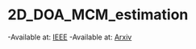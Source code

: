 # 2D_DOA_MCM_estimation
-Available at: [IEEE](https://ieeexplore.ieee.org/document/10944686)
-Available at: [Arxiv](https://arxiv.org/abs/2404.17089)
